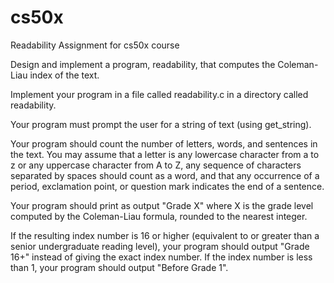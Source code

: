 # cs50x
Readability Assignment for cs50x course

Design and implement a program, readability, that computes the Coleman-Liau index of the text.

Implement your program in a file called readability.c in a directory called readability.

Your program must prompt the user for a string of text (using get_string).

Your program should count the number of letters, words, and sentences in the text. You may assume that a letter is any lowercase character from a to z or any uppercase character from A to Z, any sequence of characters separated by spaces should count as a word, and that any occurrence of a period, exclamation point, or question mark indicates the end of a sentence.

Your program should print as output "Grade X" where X is the grade level computed by the Coleman-Liau formula, rounded to the nearest integer.

If the resulting index number is 16 or higher (equivalent to or greater than a senior undergraduate reading level), your program should output "Grade 16+" instead of giving the exact index number. If the index number is less than 1, your program should output "Before Grade 1".
